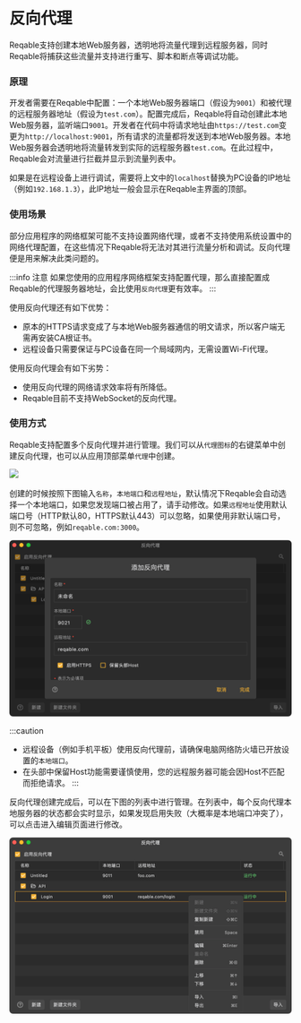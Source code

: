 # 反向代理

Reqable支持创建本地Web服务器，透明地将流量代理到远程服务器，同时Reqable将捕获这些流量并支持进行重写、脚本和断点等调试功能。

### 原理

开发者需要在Reqable中配置：一个本地Web服务器端口（假设为`9001`）和被代理的远程服务器地址（假设为`test.com`）。配置完成后，Reqable将自动创建此本地Web服务器，监听端口`9001`。开发者在代码中将请求地址由`https://test.com`变更为`http://localhost:9001`，所有请求的流量都将发送到本地Web服务器。本地Web服务器会透明地将流量转发到实际的远程服务器`test.com`。在此过程中，Reqable会对流量进行拦截并显示到流量列表中。

如果是在远程设备上进行调试，需要将上文中的`localhost`替换为PC设备的IP地址（例如`192.168.1.3`），此IP地址一般会显示在Reqable主界面的顶部。

### 使用场景

部分应用程序的网络框架可能不支持设置网络代理，或者不支持使用系统设置中的网络代理配置，在这些情况下Reqable将无法对其进行流量分析和调试。反向代理便是用来解决此类问题的。

:::info 注意
如果您使用的应用程序网络框架支持配置代理，那么直接配置成Reqable的代理服务器地址，会比使用`反向代理`更有效率。
:::

使用反向代理还有如下优势：
- 原本的HTTPS请求变成了与本地Web服务器通信的明文请求，所以客户端无需再安装CA根证书。
- 远程设备只需要保证与PC设备在同一个局域网内，无需设置Wi-Fi代理。

使用反向代理会有如下劣势：
- 使用反向代理的网络请求效率将有所降低。
- Reqable目前不支持WebSocket的反向代理。

### 使用方式

Reqable支持配置多个反向代理并进行管理。我们可以从`代理图标`的右键菜单中创建反向代理，也可以从应用顶部菜单`代理`中创建。

![](arts/reverse_proxy_01.png)

创建的时候按照下图输入`名称`，`本地端口`和`远程地址`，默认情况下Reqable会自动选择一个本地端口，如果您发现端口被占用了，请手动修改。如果`远程地址`使用默认端口号（HTTP默认80，HTTPS默认443）可以忽略，如果使用非默认端口号，则不可忽略，例如`reqable.com:3000`。

![](arts/reverse_proxy_02.png)

:::caution
- 远程设备（例如手机平板）使用反向代理前，请确保电脑网络防火墙已开放设置的`本地端口`。
- 在头部中保留Host功能需要谨慎使用，您的远程服务器可能会因Host不匹配而拒绝请求。
:::

反向代理创建完成后，可以在下图的列表中进行管理。在列表中，每个反向代理本地服务器的状态都会实时显示，如果发现启用失败（大概率是本地端口冲突了），可以点击进入编辑页面进行修改。

![](arts/reverse_proxy_03.png)